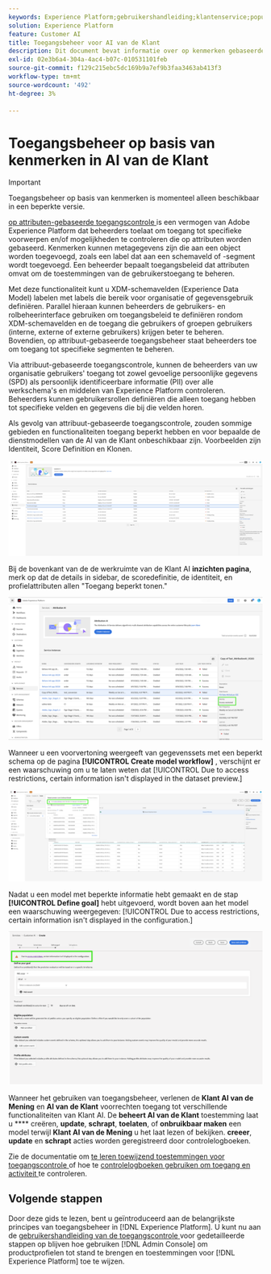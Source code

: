 ```yaml
---
keywords: Experience Platform;gebruikershandleiding;klantenservice;populaire onderwerpen;toegangsbeheer;model maken;
solution: Experience Platform
feature: Customer AI
title: Toegangsbeheer voor AI van de Klant
description: Dit document bevat informatie over op kenmerken gebaseerde toegangscontrole voor AI van de Klant.
exl-id: 02e3b6a4-304a-4ac4-b07c-010531101feb
source-git-commit: f129c215ebc5dc169b9a7ef9b3faa3463ab413f3
workflow-type: tm+mt
source-wordcount: '492'
ht-degree: 3%

---
```


# Toegangsbeheer op basis van kenmerken in AI van de Klant

>[!IMPORTANT]
>
>Toegangsbeheer op basis van kenmerken is momenteel alleen beschikbaar in een beperkte versie.

[ op attributen-gebaseerde toegangscontrole ](../../../access-control/abac/overview.md) is een vermogen van Adobe Experience Platform dat beheerders toelaat om toegang tot specifieke voorwerpen en/of mogelijkheden te controleren die op attributen worden gebaseerd. Kenmerken kunnen metagegevens zijn die aan een object worden toegevoegd, zoals een label dat aan een schemaveld of -segment wordt toegevoegd. Een beheerder bepaalt toegangsbeleid dat attributen omvat om de toestemmingen van de gebruikerstoegang te beheren.

Met deze functionaliteit kunt u XDM-schemavelden (Experience Data Model) labelen met labels die bereik voor organisatie of gegevensgebruik definiëren. Parallel hieraan kunnen beheerders de gebruikers- en rolbeheerinterface gebruiken om toegangsbeleid te definiëren rondom XDM-schemavelden en de toegang die gebruikers of groepen gebruikers (interne, externe of externe gebruikers) krijgen beter te beheren. Bovendien, op attribuut-gebaseerde toegangsbeheer staat beheerders toe om toegang tot specifieke segmenten te beheren.

Via attribuut-gebaseerde toegangscontrole, kunnen de beheerders van uw organisatie gebruikers&#39; toegang tot zowel gevoelige persoonlijke gegevens (SPD) als persoonlijk identificeerbare informatie (PII) over alle werkschema&#39;s en middelen van Experience Platform controleren. Beheerders kunnen gebruikersrollen definiëren die alleen toegang hebben tot specifieke velden en gegevens die bij die velden horen.

Als gevolg van attribuut-gebaseerde toegangscontrole, zouden sommige gebieden en functionaliteiten toegang beperkt hebben en voor bepaalde de dienstmodellen van de AI van de Klant onbeschikbaar zijn. Voorbeelden zijn Identiteit, Score Definition en Klonen.

![ de werkruimte van de Klant AI met de beperkte gebieden van de benadrukte resultaten van het de dienstmodel.](../images/user-guide/unavailable-functionalities.png)

Bij de bovenkant van de de werkruimte van de Klant AI **inzichten pagina**, merk op dat de details in sidebar, de scoredefinitie, de identiteit, en profielattributen allen &quot;Toegang beperkt tonen.&quot;

![ de werkruimte van de Klant AI met de beperkte gebieden van het benadrukte schema.](../images/user-guide/access-restricted.png)

Wanneer u een voorvertoning weergeeft van gegevenssets met een beperkt schema op de pagina **[!UICONTROL Create model workflow]** , verschijnt er een waarschuwing om u te laten weten dat [!UICONTROL Due to access restrictions, certain information isn't displayed in the dataset preview.]

![ de werkruimte van de Klant AI met de beperkte gebieden van de voorproefdatasets met beperkte die schemaresultaten worden benadrukt.](../images/user-guide/restricted-dataset-preview-save-and-exit-cai.png)

Nadat u een model met beperkte informatie hebt gemaakt en de stap **[!UICONTROL Define goal]** hebt uitgevoerd, wordt boven aan het model een waarschuwing weergegeven: [!UICONTROL Due to access restrictions, certain information isn't displayed in the configuration.]

![ de werkruimte van de Klant AI met de beperkte gebieden van de benadrukte resultaten van het de dienstmodel.](../images/user-guide/information-not-displayed-save-and-exit.png)

Wanneer het gebruiken van toegangsbeheer, verlenen de **Klant AI van de Mening** en **AI van de Klant** voorrechten toegang tot verschillende functionaliteiten van Klant AI. De **beheert AI van de Klant** toestemming laat u **** creëren, **update**, **schrapt**, **toelaten**, of **onbruikbaar maken** een model terwijl **Klant AI van de Mening** u het laat lezen of bekijken. **creeer**, **update** en **schrapt** acties worden geregistreerd door controlelogboeken.

Zie de documentatie om [ te leren toewijzend toestemmingen voor toegangscontrole ](../../../access-control/home.md) of hoe te [ controlelogboeken gebruiken om toegang en activiteit ](../../../landing/governance-privacy-security/audit-logs/overview.md) te controleren.

## Volgende stappen

Door deze gids te lezen, bent u geïntroduceerd aan de belangrijkste principes van toegangsbeheer in [!DNL Experience Platform]. U kunt nu aan de [ gebruikershandleiding van de toegangscontrole ](../overview.md) voor gedetailleerde stappen op blijven hoe gebruiken [!DNL Admin Console] om productprofielen tot stand te brengen en toestemmingen voor [!DNL Experience Platform] toe te wijzen.
